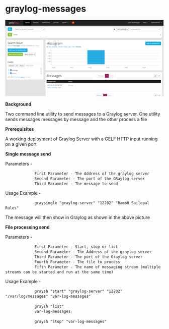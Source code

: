 # graylog-messages

![alt text](graylog.PNG)

<b>Background</b>

Two command line utility to send messages to a Graylog server. One utility sends messages messages by message and the other process a file

<b>Prerequisites</b>

A working deployment of Graylog Server with a GELF HTTP input running pn a given port

<b>Single message send</b>

Parameters - 

                 First Parameter - The Address of the graylog server
                 Second Parameter - The port of the GRaylog server
                 Third Parameter - The message to send
                 
Usage Example - 

                 graysingle "graylog-server" "12202" "Ramb0 Sailopal Rules"
                 
The message will then show in Graylog as shown in the above picture

<b>File processing send</b>

Parameters - 

                 First Parameter - Start, stop or list
                 Second Parameter - The Address of the graylog server
                 Third Parameter - The port of the Graylog server
                 Fourth Parameter - The file to process
                 Fifth Parameter - The name of messaging stream (multiple streams can be started and run at the same time)
                 
Usage Example - 

                 graysh "start" "graylog-server" "12202" "/var/log/messages" "var-log-messages"
                 
                 graysh "list"
                 var-log-messages
                 
                 graysh "stop" "var-log-messages"

 
                 



